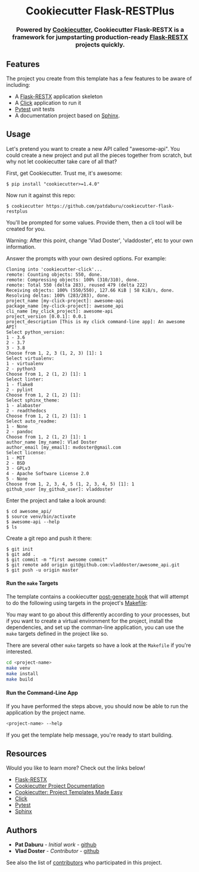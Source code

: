 <div align="center">

# Cookiecutter Flask-RESTPlus

### Powered by [Cookiecutter](https://cookiecutter.readthedocs.io/en/latest/), Cookiecutter Flask-RESTX is a framework for jumpstarting production-ready [Flask-RESTX](https://flask-restx.readthedocs.io/en/latest/) projects quickly.

</div>

## Features

The project you create from this template has a few features to be aware of including:

* A [Flask-RESTX](https://flask-restx.readthedocs.io/en/latest/) application skeleton
* A [Click](http://click.pocoo.org/5/) application to run it
* [Pytest](https://docs.pytest.org/en/latest/) unit tests
* A documentation project based on [Sphinx](http://www.sphinx-doc.org/en/master/usage/quickstart.html).

## Usage

Let's pretend you want to create a new API called "awesome-api".  You could create a new project and put all the pieces together from scratch, but why not let cookiecutter take care of all that?

First, get Cookiecutter. Trust me, it's awesome:

`$ pip install "cookiecutter>=1.4.0"`

Now run it against this repo:

`$ cookiecutter https://github.com/patdaburu/cookiecutter-flask-restplus`

You'll be prompted for some values. Provide them, then a cli tool will be created for you.

Warning: After this point, change 'Vlad Doster', 'vladdoster', etc to your own information.

Answer the prompts with your own desired options. For example:

```
Cloning into 'cookiecutter-click'...
remote: Counting objects: 550, done.
remote: Compressing objects: 100% (310/310), done.
remote: Total 550 (delta 283), reused 479 (delta 222)
Receiving objects: 100% (550/550), 127.66 KiB | 58 KiB/s, done.
Resolving deltas: 100% (283/283), done.
project_name [my-click-project]: awesome-api
package_name [my-click-project]: awesome_api
cli_name [my_click_project]: awesome-api
project_version [0.0.1]: 0.0.1
project_description [This is my click command-line app]: An awesome API!
Select python_version:
1 - 3.6
2 - 3.7
3 - 3.8
Choose from 1, 2, 3 (1, 2, 3) [1]: 1
Select virtualenv:
1 - virtualenv
2 - python3
Choose from 1, 2 (1, 2) [1]: 1
Select linter:
1 - flake8
2 - pylint
Choose from 1, 2 (1, 2) [1]:
Select sphinx_theme:
1 - alabaster
2 - readthedocs
Choose from 1, 2 (1, 2) [1]: 1
Select auto_readme:
1 - None
2 - pandoc
Choose from 1, 2 (1, 2) [1]: 1
author_name [my_name]: Vlad Doster
author_email [my_email]: mvdoster@gmail.com
Select license:
1 - MIT
2 - BSD
3 - GPLv3
4 - Apache Software License 2.0
5 - None
Choose from 1, 2, 3, 4, 5 (1, 2, 3, 4, 5) [1]: 1
github_user [my_github_user]: vladdoster
```

Enter the project and take a look around:

```
$ cd awesome_api/
$ source venv/bin/activate
$ awesome-api --help
$ ls
```

Create a git repo and push it there:
```
$ git init
$ git add .
$ git commit -m "first awesome commit"
$ git remote add origin git@github.com:vladdoster/awesome_api.git
$ git push -u origin master
```

#### Run the `make` Targets

The template contains a cookiecutter [post-generate hook](http://cookiecutter.readthedocs.io/en/latest/advanced/hooks.html) that will attempt to do the following using targets in the project's [Makefile](https://www.gnu.org/software/make/):

You may want to go about this differently according to your processes, but if you want to create a virtual environment for the project, install the dependencies, and set up the comman-line application, you can use the `make` targets defined in the project like so.

There are several other `make` targets so have a look at the `Makefile` if you're interested.

```bash
cd <project-name>
make venv
make install
make build
```

#### Run the Command-Line App

If you have performed the steps above, you should now be able to run the application by the project name.

```bash
<project-name> --help
```

If you get the template help message, you're ready to start building.

## Resources

Would you like to learn more?  Check out the links below!

* [Flask-RESTX](https://flask-restx.readthedocs.io/en/latest/)
* [Cookiecutter Project Documentation](https://cookiecutter.readthedocs.io/en/latest/)
* [Cookiecutter: Project Templates Made Easy](https://www.pydanny.com/cookie-project-templates-made-easy.html)
* [Click](http://click.pocoo.org/5/)
* [Pytest](https://docs.pytest.org/en/latest/)
* [Sphinx](http://www.sphinx-doc.org/en/master/usage/quickstart.html)


## Authors

* **Pat Daburu** - *Initial work* - [github](https://github.com/patdaburu)
* **Vlad Doster** - *Contributor* - [github](https://github.com/vladdoster)


See also the list of [contributors](https://github.com/patdaburu/cookiecutter-flask-restplus/graphs/contributors) who participated in this project.

